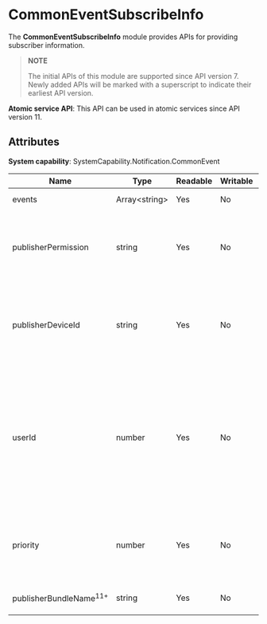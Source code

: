 # CommonEventSubscribeInfo

The **CommonEventSubscribeInfo** module provides APIs for providing subscriber information.

> **NOTE**
>
> The initial APIs of this module are supported since API version 7. Newly added APIs will be marked with a superscript to indicate their earliest API version.

**Atomic service API**: This API can be used in atomic services since API version 11.

## Attributes

**System capability**: SystemCapability.Notification.CommonEvent

| Name               | Type          | Readable| Writable| Description                                                        |
| ------------------- | -------------- | ---- | ---- | ------------------------------------------------------------ |
| events              | Array\<string> | Yes | No | Common events to subscribe to.                                        |
| publisherPermission | string         | Yes | No | Permission of the publisher. The subscriber can receive only the events from the publisher with this permission.                                            |
| publisherDeviceId   | string         | Yes | No | Device ID. The value must be the ID of a device on the same network. Use [@ohos.deviceInfo](./js-apis-device-info.md) to obtain the UDID as the device ID of the subscriber.        |
| userId              | number         | Yes | No | User ID. If this parameter is not specified, the default value, which is the ID of the current user, will be used. The value must be an existing user ID in the system. Use [getOsAccountLocalId](./js-apis-osAccount.md#getosaccountlocalid9) to obtain the system account ID and use it as the user ID of the subscriber.|
| priority            | number         | Yes | No | Subscriber priority. The value ranges from –100 to +1000. If the value exceeds the upper or lower limit, the upper or lower limit is used.                |
| publisherBundleName<sup>11+</sup> | string         | Yes | No | Bundle name of the publisher to subscribe to.                |
